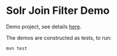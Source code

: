 # Solr Join Filter Demo

Demo project, see details [here](https://mhzed.com/#solr-join.md).

The demos are constructed as tests, to run:

    mvn test